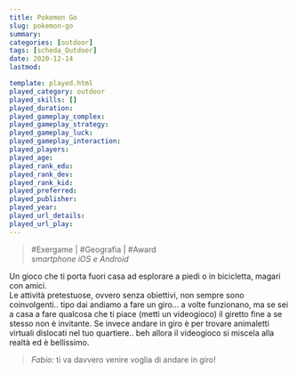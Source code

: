 ```yaml
---
title: Pokemon Go
slug: pokemon-go
summary: 
categories: [outdoor]
tags: [scheda_Outdoor]
date: 2020-12-14
lastmod: 

template: played.html
played_category: outdoor
played_skills: []
played_duration: 
played_gameplay_complex: 
played_gameplay_strategy: 
played_gameplay_luck: 
played_gameplay_interaction: 
played_players: 
played_age: 
played_rank_edu: 
played_rank_dev: 
played_rank_kid: 
played_preferred: 
played_publisher: 
played_year: 
played_url_details: 
played_url_play: 
---
```


> #Exergame | #Geografia | #Award   
> *smartphone iOS e Android*

Un gioco che ti porta fuori casa ad esplorare a piedi o in bicicletta, magari con amici.  
Le attività pretestuose, ovvero senza obiettivi, non sempre sono coinvolgenti.. tipo dai andiamo a fare un giro... a volte funzionano, ma se sei a casa a fare qualcosa che ti piace (metti un videogioco) il giretto fine a se stesso non è invitante.
Se invece andare in giro è per trovare animaletti virtuali dislocati nel tuo quartiere.. beh allora il videogioco si miscela alla realtà ed è bellissimo.

> *Fabio:*
> ti va davvero venire voglia di andare in giro!
 

